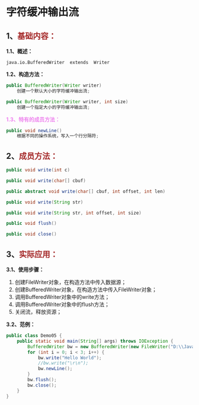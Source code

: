 # 字符缓冲输出流

## 1、<span style="color:brown">基础内容：</span>

**1.1、概述：**

`java.io.BufferedWriter  extends  Writer`

**1.2、构造方法：**

<!--这里可以是Writer抽象类对象, 或者子类FileWriter, 一般采用后者-->

```java
public BufferedWriter(Writer writer)
    创建一个默认大小的字符缓冲输出流;
```

```java
public BufferedWriter(Writer writer, int size)
    创建一个指定大小的字符缓冲输出流;
```

<span style="color:violet">**1.3、特有的成员方法：**</span>

```java
public void newLine()
    根据不同的操作系统，写入一个行分隔符;
```



## 2、<span style="color:brown">成员方法：</span>

```java
public void write(int c)
```

```java
public void write(char[] cbuf)
```

```java
public abstract void write(char[] cbuf, int offset, int len)
```

```java
public void write(String str)
```

```java
public void write(String str, int offset, int size)
```

```java
public void flush()
```

```java
public void close()
```



## 3、<span style="color:brown">实际应用：</span>

**3.1、使用步骤：**

1. 创建FileWriter对象，在构造方法中传入数据源；
2. 创建BufferedWriter对象，在构造方法中传入FileWriter对象；
3. 调用BufferedWriter对象中的write方法；
4. 调用BufferedWriter对象中的flush方法；
5. 关闭流，释放资源；

**3.2、范例：**

```java
public class Demo05 {
    public static void main(String[] args) throws IOException {
        BufferedWriter bw = new BufferedWriter(new FileWriter("D:\\JavaCode\\study_code\\start_code\\Learning\\b.txt",true));
        for (int i = 0; i < 3; i++) {
            bw.write("Hello World");
            //bw.write("\r\n");
            bw.newLine();
        }
        bw.flush();
        bw.close();
    }
}
```
